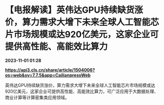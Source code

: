 # 【电报解读】英伟达GPU持续缺货涨价，算力需求大增下未来全球人工智能芯片市场规模或达920亿美元，这家企业可提供高性能、高能效比算力

**2023-11-01 01:28**

**https://api3.cls.cn/share/article/1504006?os=web&sv=7.7.5&app=CailianpressWeb**

英伟达GPU持续缺货涨价，算力需求大增下未来全球人工智能芯片市场规模或达920亿美元，这家企业可提供高性能、高能效比算力，可广泛应用于大数据处理、商业计算等计算密集类应用领域。